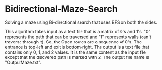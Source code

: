 # Bidirectional-Maze-Search

Solving a maze using Bi-directional search that uses BFS on both the sides.

This algorithm takes input as a text file that is a matrix of 0's and 1's. "0" represents the path that can be traversed and "1" represents walls (can't traverse through it). So, the Open routes are a sequence of 0's. The entrance is top-left and exit is bottom-right. The output is a text file that contains only 0, 1, and 2 values. It is the same content as the input file except that the discvered path is marked with 2. The output file name is "OutputMaze.txt".
